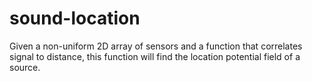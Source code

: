 sound-location
==============

Given a non-uniform 2D array of sensors and a function that correlates signal to distance, this function will find the location potential field of a source.
